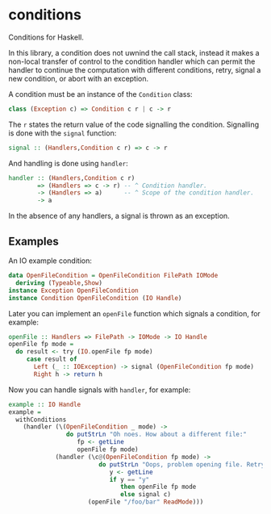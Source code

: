 conditions
=====

Conditions for Haskell.

In this library, a condition does not uwnind the call stack, instead
it makes a non-local transfer of control to the condition handler
which can permit the handler to continue the computation with
different conditions, retry, signal a new condition, or abort with an
exception.

A condition must be an instance of the `Condition` class:

``` haskell
class (Exception c) => Condition c r | c -> r
```

The `r` states the return value of the code signalling the
condition. Signalling is done with the `signal` function:

``` haskell
signal :: (Handlers,Condition c r) => c -> r
```

And handling is done using `handler`:

``` haskell
handler :: (Handlers,Condition c r)
        => (Handlers => c -> r) -- ^ Condition handler.
        -> (Handlers => a)      -- ^ Scope of the condition handler.
        -> a
```

In the absence of any handlers, a signal is thrown as an exception.

## Examples

An IO example condition:

``` haskell
data OpenFileCondition = OpenFileCondition FilePath IOMode
  deriving (Typeable,Show)
instance Exception OpenFileCondition
instance Condition OpenFileCondition (IO Handle)
```

Later you can implement an `openFile` function which signals a
condition, for example:

``` haskell
openFile :: Handlers => FilePath -> IOMode -> IO Handle
openFile fp mode =
  do result <- try (IO.openFile fp mode)
     case result of
       Left (_ :: IOException) -> signal (OpenFileCondition fp mode)
       Right h -> return h
```

Now you can handle signals with `handler`, for example:

``` haskell
example :: IO Handle
example =
  withConditions
    (handler (\(OpenFileCondition _ mode) ->
                do putStrLn "Oh noes. How about a different file:"
                   fp <- getLine
                   openFile fp mode)
             (handler (\c@(OpenFileCondition fp mode) ->
                         do putStrLn "Oops, problem opening file. Retry once more?"
                            y <- getLine
                            if y == "y"
                               then openFile fp mode
                               else signal c)
                      (openFile "/foo/bar" ReadMode)))
```
